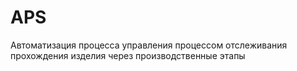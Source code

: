 # APS
Автоматизация процесса управления процессом отслеживания прохождения изделия через производственные этапы
